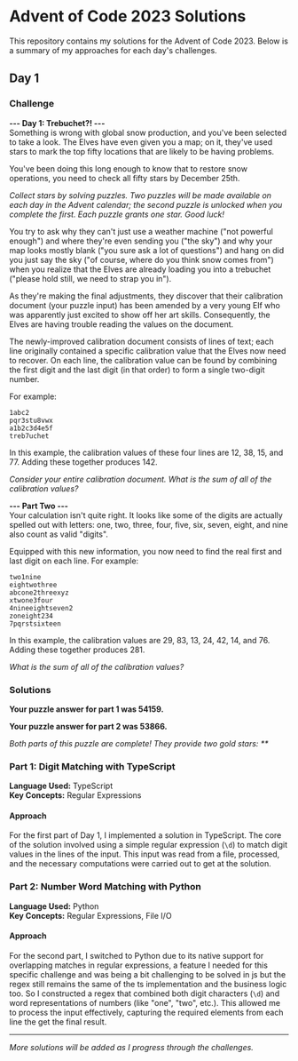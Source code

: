 
# Advent of Code 2023 Solutions

This repository contains my solutions for the Advent of Code 2023. Below is a summary of my approaches for each day's challenges.

## Day 1

### Challenge

**--- Day 1: Trebuchet?! ---**  
Something is wrong with global snow production, and you've been selected to take a look. The Elves have even given you a map; on it, they've used stars to mark the top fifty locations that are likely to be having problems.

You've been doing this long enough to know that to restore snow operations, you need to check all fifty stars by December 25th.

_Collect stars by solving puzzles. Two puzzles will be made available on each day in the Advent calendar; the second puzzle is unlocked when you complete the first. Each puzzle grants one star. Good luck!_

You try to ask why they can't just use a weather machine ("not powerful enough") and where they're even sending you ("the sky") and why your map looks mostly blank ("you sure ask a lot of questions") and hang on did you just say the sky ("of course, where do you think snow comes from") when you realize that the Elves are already loading you into a trebuchet ("please hold still, we need to strap you in").

As they're making the final adjustments, they discover that their calibration document (your puzzle input) has been amended by a very young Elf who was apparently just excited to show off her art skills. Consequently, the Elves are having trouble reading the values on the document.

The newly-improved calibration document consists of lines of text; each line originally contained a specific calibration value that the Elves now need to recover. On each line, the calibration value can be found by combining the first digit and the last digit (in that order) to form a single two-digit number.

For example:
```
1abc2
pqr3stu8vwx
a1b2c3d4e5f
treb7uchet
```
In this example, the calibration values of these four lines are 12, 38, 15, and 77. Adding these together produces 142.

_Consider your entire calibration document. What is the sum of all of the calibration values?_

**--- Part Two ---**  
Your calculation isn't quite right. It looks like some of the digits are actually spelled out with letters: one, two, three, four, five, six, seven, eight, and nine also count as valid "digits".

Equipped with this new information, you now need to find the real first and last digit on each line. For example:
```
two1nine
eightwothree
abcone2threexyz
xtwone3four
4nineeightseven2
zoneight234
7pqrstsixteen
```
In this example, the calibration values are 29, 83, 13, 24, 42, 14, and 76. Adding these together produces 281.

_What is the sum of all of the calibration values?_

### Solutions

**Your puzzle answer for part 1 was 54159.**

**Your puzzle answer for part 2 was 53866.**

_Both parts of this puzzle are complete! They provide two gold stars: **_

### Part 1: Digit Matching with TypeScript

**Language Used:** TypeScript  
**Key Concepts:** Regular Expressions  

#### Approach
For the first part of Day 1, I implemented a solution in TypeScript. The core of the solution involved using a simple regular expression (`\d`) to match digit values in the lines of the input. This input was read from a file, processed, and the necessary computations were carried out to get at the solution.

### Part 2: Number Word Matching with Python

**Language Used:** Python  
**Key Concepts:** Regular Expressions, File I/O  

#### Approach
For the second part, I switched to Python due to its native support for overlapping matches in regular expressions, a feature I needed for this specific challenge and was being a bit challenging to be solved in js but the regex still remains the same of the ts implementation and the business logic too. So I constructed a regex that combined both digit characters (`\d`) and word representations of numbers (like "one", "two", etc.). This allowed me to process the input effectively, capturing the required elements from each line the get the final result.

---

_More solutions will be added as I progress through the challenges._
